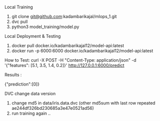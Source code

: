 Local Training 

1. git clone git@github.com:kadambarikajal/mlops_1.git
2. dvc pull 
3. python3 model_training/model.py

Local Deployment & Testing

1. docker pull docker.io/kadambarikajal12/model-api:latest
2. docker run -p 6000:6000 docker.io/kadambarikajal12/model-api:latest

How to Test:
curl -X POST -H "Content-Type: application/json" -d '{"features": [5.1, 3.5, 1.4, 0.2]}' http://127.0.0.1:6000/predict 

Results :

{"prediction":[0]}



DVC change data version 

1. change md5 in data/iris.data.dvc (other md5sum with last row repeated ae244df326bd230685a3e47e0521ad56) 
2. run training again .. 
